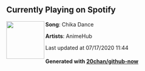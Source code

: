 ## Currently Playing on Spotify

[<img align="left" width="100" src="https://i.scdn.co/image/ab67616d00001e02bb61e8c90d454d1c2b1f2a3b">](https://open.spotify.com/album/0sPSKYjhAakg7kJQUCcs7B)

**Song**: Chika Dance

**Artists**: AnimeHub

Last updated at 07/17/2020 11:44

#### Generated with [20chan/github-now](https://github.com/20chan/github-now)